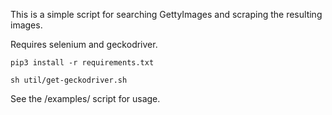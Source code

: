 This is a simple script for searching GettyImages and scraping the resulting images.

Requires selenium and geckodriver.

`pip3 install -r requirements.txt`

`sh util/get-geckodriver.sh`

See the /examples/ script for usage.